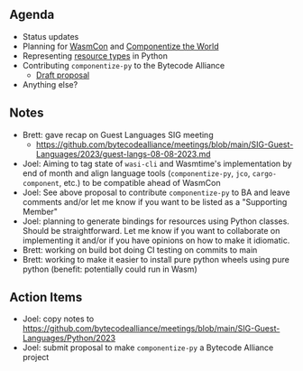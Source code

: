 ## Agenda
- Status updates
- Planning for [WasmCon](https://events.linuxfoundation.org/wasmcon/) and [Componentize the World](https://www.eventbrite.com/e/bytecode-alliance-componentize-the-world-tickets-681895717447)
- Representing [resource types](https://github.com/WebAssembly/component-model/blob/main/design/mvp/WIT.md#item-resource) in Python
- Contributing `componentize-py` to the Bytecode Alliance
    - [Draft proposal](https://hackmd.io/Pc-nugxnThK3F1x7T1poKA)
- Anything else?

## Notes

- Brett: gave recap on Guest Languages SIG meeting
    - https://github.com/bytecodealliance/meetings/blob/main/SIG-Guest-Languages/2023/guest-langs-08-08-2023.md
- Joel: Aiming to tag state of `wasi-cli` and Wasmtime's implementation by end of month and align language tools (`componentize-py`, `jco`, `cargo-component`, etc.) to be compatible ahead of WasmCon
- Joel: See above proposal to contribute `componentize-py` to BA and leave comments and/or let me know if you want to be listed as a "Supporting Member"
- Joel: planning to generate bindings for resources using Python classes.  Should be straightforward.  Let me know if you want to collaborate on implementing it and/or if you have opinions on how to make it idiomatic.
- Brett: working on build bot doing CI testing on commits to main
- Brett: working to make it easier to install pure python wheels using pure python (benefit: potentially could run in Wasm)

## Action Items
- Joel: copy notes to https://github.com/bytecodealliance/meetings/blob/main/SIG-Guest-Languages/Python/2023
- Joel: submit proposal to make `componentize-py` a Bytecode Alliance project
